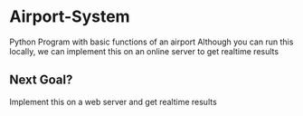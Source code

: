 # Airport-System
Python Program with basic functions of an airport
Although you can run this locally, we can implement this on an online server to get realtime results

## Next Goal?

Implement this on a web server and get realtime results
